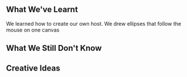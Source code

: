 ## What We've Learnt

We learned how to create our own host.
We drew ellipses that follow the mouse on one canvas

## What We Still Don't Know

## Creative Ideas
